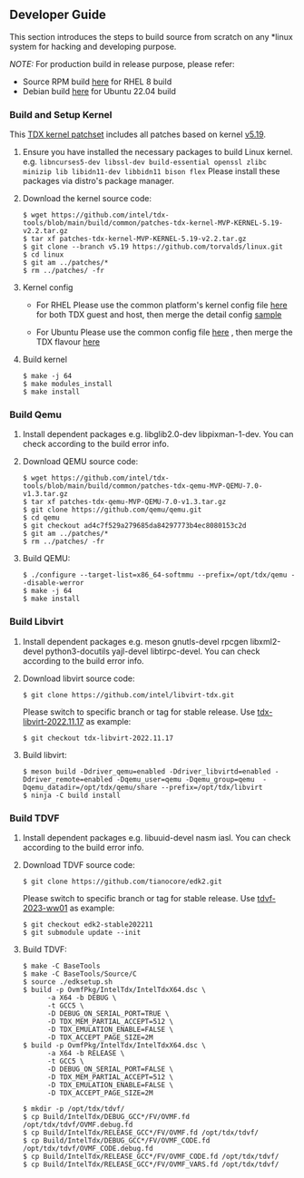 
## Developer Guide

This section introduces the steps to build source from scratch on any *linux system
for hacking and developing purpose.

_NOTE:_ For production build in release purpose, please refer:
- Source RPM build [here](../build/rhel-8) for RHEL 8 build
- Debian build [here](../build/ubuntu-22.04) for Ubuntu 22.04 build

### Build and Setup Kernel

This [TDX kernel patchset](../build/common/patches-tdx-kernel-MVP-KERNEL-5.19-v2.2.tar.gz) includes
all patches based on kernel [v5.19](https://github.com/torvalds/linux/releases/tag/v5.19).


1. Ensure you have installed the necessary packages to build Linux kernel. e.g. `libncurses5-dev libssl-dev build-essential openssl zlibc minizip lib libidn11-dev libbidn11 bison flex`
Please install these packages via distro's package manager.

2. Download the kernel source code:

   ```
   $ wget https://github.com/intel/tdx-tools/blob/main/build/common/patches-tdx-kernel-MVP-KERNEL-5.19-v2.2.tar.gz
   $ tar xf patches-tdx-kernel-MVP-KERNEL-5.19-v2.2.tar.gz
   $ git clone --branch v5.19 https://github.com/torvalds/linux.git
   $ cd linux
   $ git am ../patches/*
   $ rm ../patches/ -fr
   ```

3. Kernel config

   - For RHEL
      Please use the common platform's kernel config file [here](../build/rhel-8/intel-mvp-tdx-kernel/tdx-base.config)
      for both TDX guest and host, then merge the detail config [sample](../build/rhel-8/intel-mvp-tdx-kernel/kernel-x86_64-rhel.config)

   - For Ubuntu
      Please use the common config file [here](../build/ubuntu-22.04/intel-mvp-tdx-kernel/debian.master/config/amd64/config.common.amd64)
      , then merge the TDX flavour [here](../build/ubuntu-22.04/intel-mvp-tdx-kernel/debian.master/config/amd64/config.flavour.generic)

4. Build kernel

   ```
   $ make -j 64
   $ make modules_install
   $ make install
   ```

### Build Qemu

1. Install dependent packages
   e.g. libglib2.0-dev libpixman-1-dev. You can check according to the build
   error info.

2. Download QEMU source code:

   ```
   $ wget https://github.com/intel/tdx-tools/blob/main/build/common/patches-tdx-qemu-MVP-QEMU-7.0-v1.3.tar.gz
   $ tar xf patches-tdx-qemu-MVP-QEMU-7.0-v1.3.tar.gz
   $ git clone https://github.com/qemu/qemu.git
   $ cd qemu
   $ git checkout ad4c7f529a279685da84297773b4ec8080153c2d
   $ git am ../patches/*
   $ rm ../patches/ -fr
   ```

3. Build QEMU:

   ```
   $ ./configure --target-list=x86_64-softmmu --prefix=/opt/tdx/qemu --disable-werror
   $ make -j 64
   $ make install
   ```

### Build Libvirt

1. Install dependent packages
   e.g. meson gnutls-devel rpcgen libxml2-devel python3-docutils yajl-devel libtirpc-devel.
   You can check according to the build error info.

2. Download libvirt source code:

   ```
   $ git clone https://github.com/intel/libvirt-tdx.git
   ```

   Please switch to specific branch or tag for stable release.
   Use [tdx-libvirt-2022.11.17](../build/rhel-8/intel-mvp-tdx-libvirt/build.sh) as example:

   ```
   $ git checkout tdx-libvirt-2022.11.17
   ```

3. Build libvirt:

   ```
   $ meson build -Ddriver_qemu=enabled -Ddriver_libvirtd=enabled -Ddriver_remote=enabled -Dqemu_user=qemu -Dqemu_group=qemu  -Dqemu_datadir=/opt/tdx/qemu/share --prefix=/opt/tdx/libvirt
   $ ninja -C build install
   ```

### Build TDVF

1. Install dependent packages
   e.g. libuuid-devel nasm iasl.
   You can check according to the build error info.

2. Download TDVF source code:

   ```
   $ git clone https://github.com/tianocore/edk2.git
   ```

   Please switch to specific branch or tag for stable release.
   Use [tdvf-2023-ww01](../build/rhel-8/intel-mvp-ovmf/build.sh) as example:

   ```
   $ git checkout edk2-stable202211
   $ git submodule update --init
   ```

3. Build TDVF:

   ```
   $ make -C BaseTools
   $ make -C BaseTools/Source/C
   $ source ./edksetup.sh
   $ build -p OvmfPkg/IntelTdx/IntelTdxX64.dsc \
         -a X64 -b DEBUG \
         -t GCC5 \
         -D DEBUG_ON_SERIAL_PORT=TRUE \
         -D TDX_MEM_PARTIAL_ACCEPT=512 \
         -D TDX_EMULATION_ENABLE=FALSE \
         -D TDX_ACCEPT_PAGE_SIZE=2M
   $ build -p OvmfPkg/IntelTdx/IntelTdxX64.dsc \
         -a X64 -b RELEASE \
         -t GCC5 \
         -D DEBUG_ON_SERIAL_PORT=FALSE \
         -D TDX_MEM_PARTIAL_ACCEPT=512 \
         -D TDX_EMULATION_ENABLE=FALSE \
         -D TDX_ACCEPT_PAGE_SIZE=2M

   $ mkdir -p /opt/tdx/tdvf/
   $ cp Build/IntelTdx/DEBUG_GCC*/FV/OVMF.fd /opt/tdx/tdvf/OVMF.debug.fd
   $ cp Build/IntelTdx/RELEASE_GCC*/FV/OVMF.fd /opt/tdx/tdvf/
   $ cp Build/IntelTdx/DEBUG_GCC*/FV/OVMF_CODE.fd /opt/tdx/tdvf/OVMF_CODE.debug.fd
   $ cp Build/IntelTdx/RELEASE_GCC*/FV/OVMF_CODE.fd /opt/tdx/tdvf/
   $ cp Build/IntelTdx/RELEASE_GCC*/FV/OVMF_VARS.fd /opt/tdx/tdvf/
   ```
